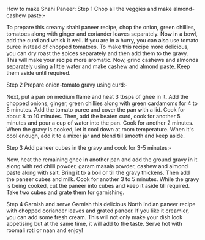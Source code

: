 How to make Shahi Paneer:
Step 1 Chop all the veggies and make almond-cashew paste:-

To prepare this creamy shahi paneer recipe, chop the onion, green chillies, tomatoes along with ginger and coriander leaves separately. Now in a bowl,
 add the curd and whisk it well. If you are in a hurry, you can also use tomato puree instead of chopped tomatoes. To make this recipe more delicious, 
 you can dry roast the spices separately and then add them to the gravy. This will make your recipe more aromatic. Now, grind cashews and almonds 
 separately using a little water and make cashew and almond paste. Keep them aside until required.

Step 2 Prepare onion-tomato gravy using curd:-

Next, put a pan on medium flame and heat 3 tbsps of ghee in it. Add the chopped onions, ginger, green chillies along with green cardamoms for 4 to 5 minutes. Add the tomato puree and cover the pan with a lid. Cook for about 8 to 10 minutes. Then, add the beaten curd, cook for another 5 minutes and pour a cup of water into the pan. Cook for another 2 minutes. When the gravy is cooked, let it cool down at room temperature. When it's cool enough, add it to a mixer jar and blend till smooth and keep aside.

Step 3 Add paneer cubes in the gravy and cook for 3-5 minutes:-

Now, heat the remaining ghee in another pan and add the ground gravy in it along with red chilli powder, garam masala powder, cashew and almond paste along with salt. Bring it to a boil or till the gravy thickens. Then add the paneer cubes and milk. Cook for another 3 to 5 minutes. While the gravy is being cooked, cut the paneer into cubes and keep it aside till required. Take two cubes and grate them for garnishing.

Step 4 Garnish and serve
Garnish this delicious North Indian paneer recipe with chopped coriander leaves and grated paneer. If you like it creamier, you can add some fresh cream. This will not only make your dish look appetising but at the same time, it will add to the taste. Serve hot with roomali roti or naan and enjoy!